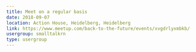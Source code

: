 ```yaml
---
title: Meet on a regular basis
date: 2018-09-07
location: Action House, Heidelberg, Heidelberg
link: https://www.meetup.com/back-to-the-future/events/xvgdrlyxmbkb/
usergroup: smalltalkrn
type: usergroup
---
```

